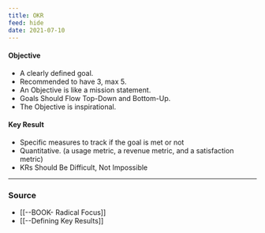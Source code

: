 ```yaml
---
title: OKR
feed: hide
date: 2021-07-10
---
```


#### Objective
- A clearly defined goal.
- Recommended to have 3, max 5.
- An Objective is like a mission statement.
- Goals Should Flow Top-Down and Bottom-Up.
- The Objective is inspirational.

#### Key Result 
- Specific measures to track if the goal is met or not
- Quantitative. (a usage metric, a revenue metric, and a satisfaction metric)
- KRs Should Be Difficult, Not Impossible

--- 
### Source
-  [[--BOOK- Radical Focus]]
-  [[--Defining Key Results]]